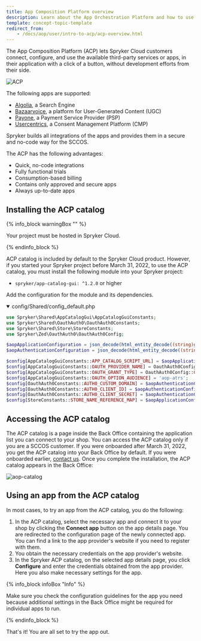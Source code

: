 ```yaml
---
title: App Composition Platform overview
description: Learn about the App Orchestration Platform and how to use it.
template: concept-topic-template
redirect_from:
    - /docs/aop/user/intro-to-acp/acp-overview.html
---
```


The App Composition Platform (ACP) lets Spryker Cloud customers connect, configure, and use the available third-party services or apps, in their application with a click of a button, without development efforts from their side.

![ACP](https://spryker.s3.eu-central-1.amazonaws.com/docs/aop/app-orchestration-platform-overview/aop.png)

The following apps are supported:

- [Algolia](/docs/pbc/all/search/{{site.version}}/third-party-integrations/algolia.html), a Search Engine
- [Bazaarvoice](/docs/pbc/all/ratings-reviews/{{site.version}}/third-party-integrations/bazaarvoice.html), a platform for User-Generated Content (UGC)
- [Payone](/docs/pbc/all/payment-service-provider/{{site.version}}/third-party-integrations/payone/integration-in-the-back-office/integrate-payone.html), a Payment Service Provider (PSP)
- [Usercentrics](/docs/pbc/all/usercentrics/usercentrics.html), a Consent Management Platform (CMP)

Spryker builds all integrations of the apps and provides them in a secure and no-code way for the SCCOS.

The ACP has the following advantages:

- Quick, no-code integrations
- Fully functional trials
- Consumption-based billing
- Contains only approved and secure apps
- Always up-to-date apps

## Installing the ACP catalog

{% info_block warningBox "" %}

Your project must be hosted in Spryker Cloud.

{% endinfo_block %}

ACP catalog is included by default to the Spryker Cloud product. However, if you started your Spryker project before March 31, 2022, to use the ACP catalog, you must install the following module into your Spryker project:

* `spryker/app-catalog-gui: ^1.2.0` or higher

Add the configuration for the module and its dependencies.

<details open>
<summary>config/Shared/config_default.php</summary>

```php
use Spryker\Shared\AppCatalogGui\AppCatalogGuiConstants;
use Spryker\Shared\OauthAuth0\OauthAuth0Constants;
use Spryker\Shared\Store\StoreConstants;
use Spryker\Zed\OauthAuth0\OauthAuth0Config;

$aopApplicationConfiguration = json_decode(html_entity_decode((string)getenv('SPRYKER_AOP_APPLICATION')), true);
$aopAuthenticationConfiguration = json_decode(html_entity_decode((string)getenv('SPRYKER_AOP_AUTHENTICATION')), true);

$config[AppCatalogGuiConstants::APP_CATALOG_SCRIPT_URL] = $aopApplicationConfiguration['APP_CATALOG_SCRIPT_URL'] ?? '';
$config[AppCatalogGuiConstants::OAUTH_PROVIDER_NAME] = OauthAuth0Config::PROVIDER_NAME;
$config[AppCatalogGuiConstants::OAUTH_GRANT_TYPE] = OauthAuth0Config::GRANT_TYPE_CLIENT_CREDENTIALS;
$config[AppCatalogGuiConstants::OAUTH_OPTION_AUDIENCE] = 'aop-atrs';
$config[OauthAuth0Constants::AUTH0_CUSTOM_DOMAIN] = $aopAuthenticationConfiguration['AUTH0_CUSTOM_DOMAIN'] ?? '';
$config[OauthAuth0Constants::AUTH0_CLIENT_ID] = $aopAuthenticationConfiguration['AUTH0_CLIENT_ID'] ?? '';
$config[OauthAuth0Constants::AUTH0_CLIENT_SECRET] = $aopAuthenticationConfiguration['AUTH0_CLIENT_SECRET'] ?? '';
$config[StoreConstants::STORE_NAME_REFERENCE_MAP] = $aopApplicationConfiguration['STORE_NAME_REFERENCE_MAP'] ?? [];
```
</details>

## Accessing the ACP catalog

The ACP catalog is a page inside the Back Office containing the application list you can connect to your shop.
You can access the ACP catalog only if you are a SCCOS customer. If you were onboarded after March 31, 2022, you get the ACP catalog into your Back Office by default. If you were onboarded earlier, [contact us](https://support.spryker.com/). Once you complete the installation, the ACP catalog appears in the Back Office:

![aop-catalog](https://spryker.s3.eu-central-1.amazonaws.com/docs/aop/app-orchestration-platform-overview/aop-catalog.png)

## Using an app from the ACP catalog

In most cases, to try an app from the ACP catalog, you do the following:

1. In the ACP catalog, select the necessary app and connect it to your shop by clicking the **Connect app** button on the app details page. You are redirected to the configuration page of the newly connected app. You can find a link to the app provider's website if you need to register with them.
2. You obtain the necessary credentials on the app provider's website.
3. In the Spryker ACP catalog, on the selected app details page, you click **Configure** and enter the credentials obtained from the app provider. Here you also make necessary settings for the app.

{% info_block infoBox "Info" %}

Make sure you check the configuration guidelines for the app you need because additional settings in the Back Office might be required for individual apps to run.

{% endinfo_block %}

That's it! You are all set to try the app out.
